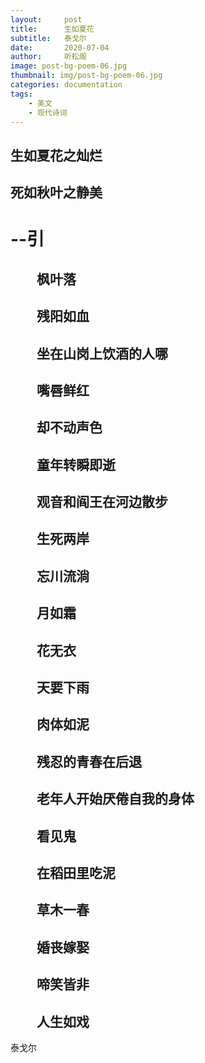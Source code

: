 ```yaml
---
layout:     post
title:      生如夏花
subtitle:   泰戈尔
date:       2020-07-04
author:     听松阁
image: post-bg-poem-06.jpg
thumbnail: img/post-bg-poem-06.jpg
categories: documentation
tags:
    - 美文
    - 现代诗词
---
```


## 生如夏花之灿烂

## 死如秋叶之静美

# --引

## 　　枫叶落

## 　　残阳如血

## 　　坐在山岗上饮酒的人哪

## 　　嘴唇鲜红

## 　　却不动声色

## 　　童年转瞬即逝

## 　　观音和阎王在河边散步

## 　　生死两岸

## 　　忘川流淌

## 　　月如霜

## 　　花无衣

## 　　天要下雨

## 　　肉体如泥

## 　　残忍的青春在后退

## 　　老年人开始厌倦自我的身体

## 　　看见鬼

## 　　在稻田里吃泥

## 　　草木一春

## 　　婚丧嫁娶

## 　　啼笑皆非

## 　　人生如戏


泰戈尔